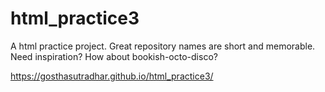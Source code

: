 # html_practice3
A html practice project. Great repository names are short and memorable. Need inspiration? How about bookish-octo-disco?

https://gosthasutradhar.github.io/html_practice3/
